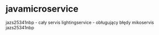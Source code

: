 # javamicroservice

jazs25341nbp - cały servis
lightingservice - obługujący błędy mikoservis jazs25341nbp
